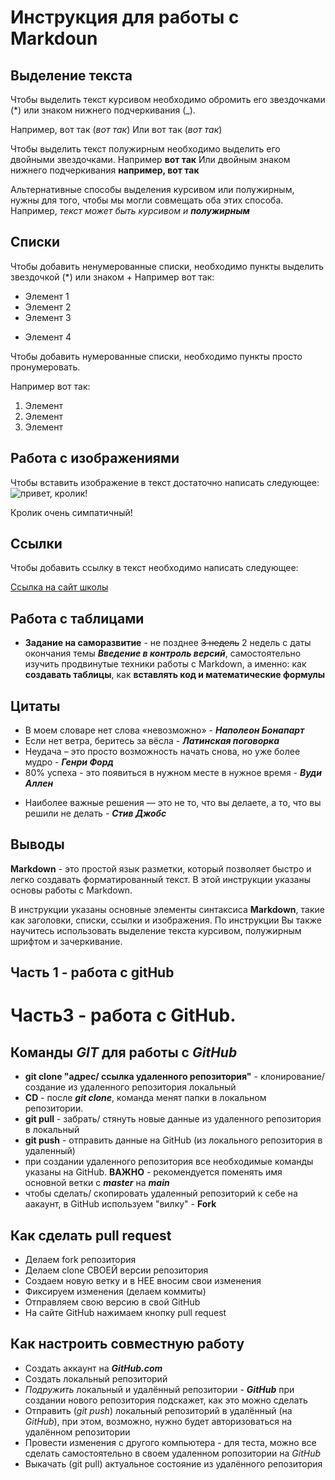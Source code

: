 # Инструкция для работы с Markdoun

## Выделение текста

Чтобы выделить текст курсивом необходимо обромить его звездочками (*) или знаком нижнего подчеркивания (_).

Например, вот так (*вот так*)
Или вот так (_вот так_)

Чтобы выделить текст полужирным необходимо выделить его двойными звездочками. Например **вот так** Или двойным знаком нижнего подчеркивания __например, вот так__

Альтернативные способы выделения курсивом или полужирным, нужны для того, чтобы мы могли совмещать оба этих способа. Например, _текст может быть курсивом и **полужирным**_

## Списки

Чтобы добавить ненумерованные списки, необходимо пункты выделить звездочкой (*) или знаком +
Например вот так:
* Элемент 1
* Элемент 2
* Элемент 3
+ Элемент 4


Чтобы добавить нумерованные списки, необходимо пункты просто пронумеровать.

Например вот так:

1. Элемент
2. Элемент
3. Элемент



## Работа с изображениями
Чтобы вставить изображение в текст достаточно написать следующее:
![привет, кролик!](Rabbit.jpg)

Кролик очень симпатичный!
## Ссылки
Чтобы добавить ссылку в текст необходимо написать следующее:

[Ссылка на сайт школы](https://candy-courses.ru/)
## Работа с таблицами

+ __Задание на саморазвитие__ - не позднее ~~3 недель~~ 2 недель с даты окончания темы _**Введение в контроль версий**_, самостоятельно изучить продвинутые техники работы с Markdown, а именно: как __создавать таблицы__, как __вставлять код и математические формулы__


## Цитаты
   
+ В моем словаре нет слова «невозможно» - *__Наполеон Бонапарт__*
+ Если нет ветра, беритесь за вёсла - *__Латинская поговорка__*
+ Неудача – это просто возможность начать снова, но уже более мудро - *__Генри Форд__*
+ 80% успеха - это появиться в нужном месте в нужное время - *__Вуди Аллен__*
* Наиболее важные решения — это не то, что вы делаете, а то, что вы решили не делать - *__Стив Джобс__*

## Выводы

__Markdown__ - это простой язык разметки, который позволяет быстро и легко создавать форматированный текст. В этой инструкции указаны основы работы с Markdown.

В инструкции указаны основные элементы синтаксиса __Markdown__, такие как заголовки, списки, ссылки и изображения. По инструкции Вы также научитесь использовать выделение текста курсивом, полужирным шрифтом и зачеркивание.


## Часть 1 - работа с gitHub
# Часть3 - работа с GitHub.

## Команды __*GIT*__ для работы с __*GitHub*__

+ __git clone "адрес/ ссылка удаленного репозитория"__ - клонирование/ создание из удаленного репозитория локальный
+ __CD__ - после *__git clone__*, команда менят папки в локальном репозитории.
+ __git pull__ - забрать/ стянуть новые данные из удаленного репозитория в локальный
+ __git push__ - отправить данные на GitHub (из локального репозитория в удаленный)
+ при создании удаленного репозитория все необходимые команды указаны на GitHub. __ВАЖНО__ - рекомендуется поменять имя основной ветки с *__master__* на *__main__*
+ чтобы сделать/ скопировать удаленный репозиторий к себе на аакаунт, в GitHub используем "вилку" - __Fork__    


## Как сделать __pull request__

+ Делаем fork репозитория
+ Делаем clone СВОЕЙ версии репозитория
+ Создаем новую ветку и в НЕЕ вносим свои изменения
+ Фиксируем изменения (делаем коммиты)
+ Отправляем свою версию в свой GitHub
+ На сайте GitHub нажимаем кнопку pull request


## Как настроить совместную работу

+ Создать аккаунт на *__GitHub.com__* 
+ Создать локальный репозиторий
+ *Подружить* локальный и удалённый репозитории - *__GitHub__* при создании нового репозитория подскажет, как это можно сделать
+ Отправить (*git push*) локальный репозиторий в удалённый (на *GitHub*), при этом, возможно, нужно будет авторизоваться на удалённом репозитории
+ Провести изменения с другого компьютера - для теста, можно все сделать самостоятельно в своем удаленном ропозитории на *GitHub*
+ Выкачать (git pull) актуальное состояние из удалённого репозитория
